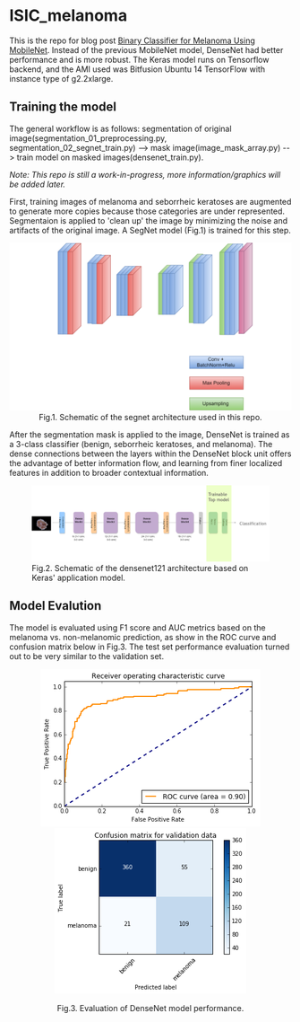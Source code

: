 # ISIC_melanoma

This is the repo for blog post <a href='http://yinniyu.github.io/posts/melanoma'>Binary Classifier for Melanoma Using MobileNet</a>. Instead of the previous MobileNet model, DenseNet had better performance and is more robust. The Keras model runs on Tensorflow backend, and the AMI used was Bitfusion Ubuntu 14 TensorFlow with instance type of g2.2xlarge. 

## Training the model
The general workflow is as follows: segmentation of original image(segmentation_01_preprocessing.py, segmentation_02_segnet_train.py) --> mask image(image_mask_array.py) --> train model on masked images(densenet_train.py).

<i>Note: This repo is still a work-in-progress, more information/graphics will be added later. </i>

First, training images of melanoma and seborrheic keratoses are augmented to generate more copies because those categories are under represented. Segmentaion is applied to 'clean up' the image by minimizing the noise and artifacts of the original image. A SegNet model (Fig.1) is trained for this step.

<p align ='center'>  <img src="graphics/segnet_schematic.png" alt="segnet" >
   Fig.1. Schematic of the segnet architecture used in this repo.
</p> 
 
 After the segmentation mask is applied to the image, DenseNet is trained as a 3-class classifier (benign, seborrheic keratoses, and melanoma). The dense connections between the layers within the DenseNet block unit offers the advantage of better information flow, and learning from finer localized features in addition to broader contextual information. 

<figure>
   <img src="graphics/densenet_flow.png" alt="densenet" >
   <figcaption>Fig.2. Schematic of the densenet121 architecture based on Keras' application model.</figcaption>
</figure>
   
 ## Model Evalution
 
 The model is evaluated using F1 score and AUC metrics based on the melanoma vs. non-melanomic prediction, as show in the ROC curve and confusion matrix below in Fig.3. The test set performance evaluation turned out to be very similar to the validation set.
 
<p align='center'><img src="graphics/AUC_validation_set.png" alt="AUC"><img src="graphics/confusion_matrix_validation.png" alt="confusion matrix" ></p>
<p align='center'>Fig.3. Evaluation of DenseNet model performance.</p>
